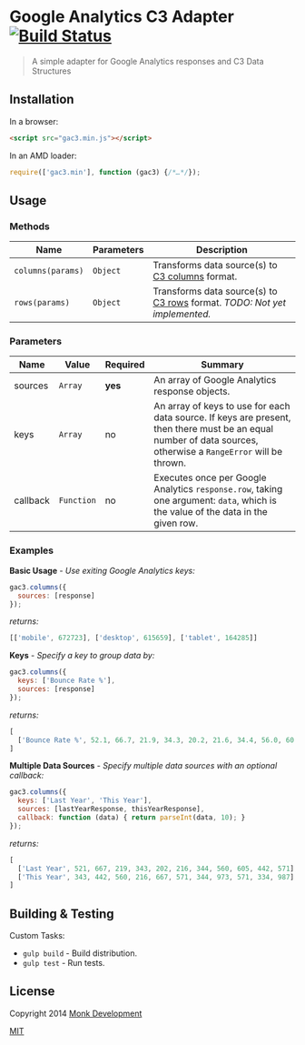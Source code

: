 # Google Analytics C3 Adapter [![Build Status](https://travis-ci.org/MonkDev/google-analytics-c3-adapter.svg?branch=master)](https://travis-ci.org/MonkDev/google-analytics-c3-adapter)

> A simple adapter for Google Analytics responses and C3 Data Structures

## Installation

In a browser:

```html
<script src="gac3.min.js"></script>
```


In an AMD loader:

```js
require(['gac3.min'], function (gac3) {/*…*/});
```

## Usage

### Methods

Name | Parameters | Description
---- | ---------- | -----------
`columns(params)` | `Object` | Transforms data source(s) to [C3 columns](http://c3js.org/reference.html#data-columns) format.
`rows(params)` | `Object` | Transforms data source(s) to [C3 rows](http://c3js.org/reference.html#data-rows) format. _TODO: Not yet implemented._


### Parameters

Name | Value | Required | Summary
---- | ----- | -------- | -------
sources | `Array` | **yes** | An array of Google Analytics response objects.
keys | `Array` | no | An array of keys to use for each data source. If keys are present, then there must be an equal number of data sources, otherwise a `RangeError` will be thrown.
callback | `Function` | no | Executes once per Google Analytics `response.row`, taking one argument: `data`, which is the value of the data in the given row.

### Examples

**Basic Usage** - *Use exiting Google Analytics keys:*
```js
gac3.columns({
  sources: [response]
});
```

*returns:*

```js
[['mobile', 672723], ['desktop', 615659], ['tablet', 164285]]
```

**Keys** - *Specify a key to group data by:*

```js
gac3.columns({
  keys: ['Bounce Rate %'],
  sources: [response]
});
```

*returns:*

```js
[
  ['Bounce Rate %', 52.1, 66.7, 21.9, 34.3, 20.2, 21.6, 34.4, 56.0, 60.5, 44.2, 57.1]
]
```


**Multiple Data Sources** - *Specify multiple data sources with an optional callback:*

```js
gac3.columns({
  keys: ['Last Year', 'This Year'],
  sources: [lastYearResponse, thisYearResponse],
  callback: function (data) { return parseInt(data, 10); }
});
```

*returns:*

```js
[
  ['Last Year', 521, 667, 219, 343, 202, 216, 344, 560, 605, 442, 571],
  ['This Year', 343, 442, 560, 216, 667, 571, 344, 973, 571, 334, 987]
]
```

## Building & Testing
Custom Tasks:

* `gulp build` - Build distribution.
* `gulp test` - Run tests.

## License
Copyright 2014 [Monk Development](http://monkdevelopment.com/)

[MIT](https://github.com/MonkDev/google-analytics-c3-adapter/blob/master/LICENSE.txt)
